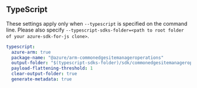 ## TypeScript

These settings apply only when `--typescript` is specified on the command line.
Please also specify `--typescript-sdks-folder=<path to root folder of your azure-sdk-for-js clone>`.

``` yaml $(typescript)
typescript:
  azure-arm: true
  package-name: "@azure/arm-commonedgesitemanageroperations"
  output-folder: "$(typescript-sdks-folder)/sdk/commonedgesitemanageroperations/arm-commonedgesitemanageroperations"
  payload-flattening-threshold: 1
  clear-output-folder: true
  generate-metadata: true
```